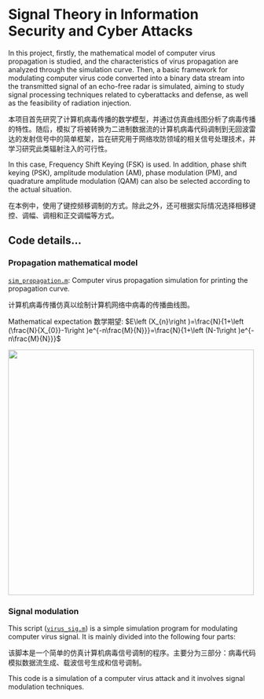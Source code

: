 # Signal Theory in Information Security and Cyber Attacks
In this project, firstly, the mathematical model of computer virus propagation is studied, and the characteristics of virus propagation are analyzed through the simulation curve. Then, a basic framework for modulating computer virus code converted into a binary data stream into the transmitted signal of an echo-free radar is simulated, aiming to study signal processing techniques related to cyberattacks and defense, as well as the feasibility of radiation injection.

本项目首先研究了计算机病毒传播的数学模型，并通过仿真曲线图分析了病毒传播的特性。随后，模拟了将被转换为二进制数据流的计算机病毒代码调制到无回波雷达的发射信号中的简单框架，旨在研究用于网络攻防领域的相关信号处理技术，并学习研究此类辐射注入的可行性。

In this case, Frequency Shift Keying (FSK) is used. In addition, phase shift keying (PSK), amplitude modulation (AM), phase modulation (PM), and quadrature amplitude modulation (QAM) can also be selected according to the actual situation.

在本例中，使用了键控频移调制的方式。除此之外，还可根据实际情况选择相移键控、调幅、调相和正交调幅等方式。

## Code details...
### Propagation mathematical model
[`sim_propagation.m`](https://github.com/Rc-W024/CyberAttk_SP/blob/main/sim_propagation.m): Computer virus propagation simulation for printing the propagation curve.

计算机病毒传播仿真以绘制计算机网络中病毒的传播曲线图。

Mathematical expectation 数学期望: $E\left (X_{n}\right )=\frac{N}{1+\left (\frac{N}{X_{0}}-1\right )e^{-n\frac{M}{N}}}=\frac{N}{1+\left (N-1\right )e^{-n\frac{M}{N}}}$

<img src="https://github.com/Rc-W024/CyberAttk_SP/assets/97808991/4ce2d3cc-d5ac-4cb7-b007-00a3a2114a28" width=500px/>

### Signal modulation
This script ([`virus_sig.m`](https://github.com/Rc-W024/CyberAttk_SP/blob/main/virus_sig.m)) is a simple simulation program for modulating computer virus signal. It is mainly divided into the following four parts:

该脚本是一个简单的仿真计算机病毒信号调制的程序。主要分为三部分：病毒代码模拟数据流生成、载波信号生成和信号调制。

This code is a simulation of a computer virus attack and it involves signal modulation techniques.
